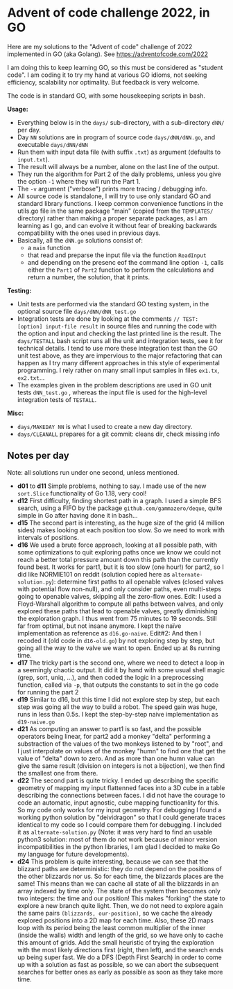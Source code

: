 # Advent of code challenge 2022, in GO

Here are my solutions to the "Advent of code" challenge of 2022 implemented in GO (aka Golang).
See https://adventofcode.com/2022

I am doing this to keep learning GO, so this must be considered as "student code". I am coding it to try my hand at various GO idioms, not seeking efficiency, scalability nor optimality. But feedback is very welcome.

The code is in standard GO, with some housekeeping scripts in bash.

**Usage:**

- Everything below is in the `days/` sub-directory, with a sub-directory `dNN/` per day.
- Day `NN` solutions are in program of source code `days/dNN/dNN.go`, and executable `days/dNN/dNN`
- Run them with input data file (with suffix `.txt`) as argument (defaults to `input.txt`).
- The result will always be a number, alone on the last line of the output.
- They run the algorithm for Part 2 of the daily problems, unless you give the option `-1` where they will run the Part 1.
- The `-v` argument ("verbose") prints more tracing / debugging info.
- All source code is standalone, I will try to use only standard GO and standard library functions. I keep common convenience functions in the utils.go file in the same package "main" (copied from the `TEMPLATES/` directory) rather than making a proper separate packages, as I am learning as I go, and can evolve it without fear of breaking backwards compatibility with the ones used in previous days.
- Basically, all the `dNN.go` solutions consist of:
  - a `main` function
  - that read and preparse the input file via the function `ReadInput`
  - and depending on the presenc eof the command line option `-1`, calls either the `Part1` of `Part2` function to perform the calculations and return a number, the solution, that it prints.

**Testing:**

- Unit tests are performed via the standard GO testing system, in the optional source file `days/dNN/dNN_test.go`
- Integration tests are done by looking at the comments `// TEST: [option] input-file result` in source files and running the code with the option and input and checking the last printed line is the result. The `days/TESTALL` bash script runs all the unit and integration tests, see it for technical details. I tend to use more these integration test than the GO unit test above, as they are impervious to the major refactoring that can happen as I try many different approaches in this style of experimental programming. I rely rather on many small input samples in files `ex1.tx`, `ex2.txt`...
- The examples given in the problem descriptions are used in GO unit tests `dNN_test.go` , whereas the input file is used for the high-level integration tests of `TESTALL`.

**Misc:**

- `days/MAKEDAY NN` is what I used to create a new day directory.
- `days/CLEANALL` prepares for a git commit: cleans dir, check missing info

## Notes per day

Note: all solutions run under one second, unless mentioned.

- **d01** to **d11** Simple problems, nothing to say. I made use of the new `sort.Slice` functionality of Go 1.18, very cool!
- **d12** First difficulty, finding shortest path in a graph. I used a simple BFS search, using a FIFO by the package `github.com/gammazero/deque`, quite simple in Go after having done it in bash...
- **d15** The second part is interesting, as the huge size of the grid (4 million sides) makes looking at each position too slow. So we need to work with intervals of positions.
- **d16** We used a brute force approach, looking at all possible path, with some optimizations to quit exploring paths once we know we could not reach a better total pressure amount down this path than the currently found best. It works for part1, but it is too slow (one hour!) for part2, so I did like NORMIE101 on reddit (solution copied here as `alternate-solution.py`): determine first paths to all openable valves (closed valves with potential flow non-null), and only consider paths, even multi-steps going to openable valves, skipping all the zero-flow ones.
  Edit: I used a Floyd-Warshall algorithm to compute all paths between valves, and only explored these paths that lead to openable valves, greatly diminishing the exploration graph. I thus went from 75 minutes to 19 seconds. Still far from optimal, but not insane anymore. I kept the naïve implementation as reference as `d16.go-naive`.
  Edit#2: And then I recoded it (old code in `d16-old.go`) by not exploring step by step, but going all the way to the valve we want to open. Ended up at 8s running time.
- **d17** The tricky part is the second one, where we need to detect a loop in a seemingly chaotic output. It did it by hand with some usual shell magic (grep, sort, uniq, ...), and then coded the logic in a preprocessing function, called via `-p`, that outputs the constants to set in the go code for running the part 2
- **d19** Similar to d16, but this time I did not explore step by step, but each step was going all the way to build a robot. The speed gain was huge, runs in less than 0.5s. I kept the step-by-step naive implementation as `d19-naive.go`
- **d21** As computing an answer to part1 is so fast, and the possible operators being linear, for part2 add a monkey "delta" performing a substraction of the values of the two monkeys listened to by "root", and I just interpolate on values of the monkey "humn" to find one that get the value of "delta" down to zero. And as more than one humn value can give the same result (division on integers is not a bijection), we then find the smallest one from there.
- **d22** The second part is quite tricky. I ended up describing the specific geometry of mapping my input flattenned faces into a 3D cube in a table describing the connections between faces. I did not have the courage to code an automatic, input agnostic, cube mapping functioanlity for this. So my code only works for my input geometry. For debugging I found a working python solution by "deividragon" so that I could generate traces identical to my code so I could compare them for debugging. I included it as `alternate-solution.py` (Note: it was very hard to find an usable python3 solution: most of them do not work because of minor version incompatibilities in the python libraries, I am glad I decided to make Go my language for future developments).
- **d24** This problem is quite interesting, because we can see that the blizzard paths are deterministic: they do not depend on the positions of the other blizzards nor us. So for each time, the blizzards places are the same! This means than we can cache all state of all the blizzards in an array indexed by time only. The state of the system then becomes only two integers: the time and our position! This makes "forking" the state to explore a new branch quite light. Then, we do not need to explore again the same pairs `(blizzards, our-position)`, so we cache the already explored positions into a 2D map for each time. Also, these 2D maps loop with its period being the least common multiplier of the inner (inside the walls) width and length of the grid, so we have only to cache this amount of grids. Add the small heuristic of trying the exploration with the most likely directions first (right, then left), and the search ends up being super fast. We do a DFS (Depth First Search) in order to come up with a solution as fast as possible, so we can abort the subsequent searches for better ones as early as possible as soon as they take more time.
